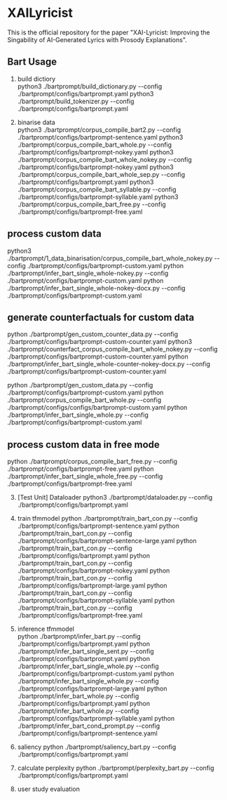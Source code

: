 # XAILyricist
This is the official repository for the paper "XAI-Lyricist: Improving the Singability of AI-Generated Lyrics with Prosody Explanations".

## Bart Usage

1. build dictiory  
python3 ./bartprompt/build_dictionary.py --config ./bartprompt/configs/bartprompt.yaml
python3 ./bartprompt/build_tokenizer.py --config ./bartprompt/configs/bartprompt.yaml

2. binarise data  
python3 ./bartprompt/corpus_compile_bart2.py --config ./bartprompt/configs/bartprompt-sentence.yaml
python3 ./bartprompt/corpus_compile_bart_whole.py --config ./bartprompt/configs/bartprompt-nokey.yaml
python3 ./bartprompt/corpus_compile_bart_whole_nokey.py --config ./bartprompt/configs/bartprompt-nokey.yaml
python3 ./bartprompt/corpus_compile_bart_whole_sep.py --config ./bartprompt/configs/bartprompt.yaml
python3 ./bartprompt/corpus_compile_bart_syllable.py --config ./bartprompt/configs/bartprompt-syllable.yaml
python3 ./bartprompt/corpus_compile_bart_free.py --config ./bartprompt/configs/bartprompt-free.yaml

## process custom data
python3 ./bartprompt/1_data_binarisation/corpus_compile_bart_whole_nokey.py --config ./bartprompt/configs/bartprompt-custom.yaml
python ./bartprompt/infer_bart_single_whole-nokey.py --config ./bartprompt/configs/bartprompt-custom.yaml
python ./bartprompt/infer_bart_single_whole-nokey-docx.py --config ./bartprompt/configs/bartprompt-custom.yaml

## generate counterfactuals for custom data
python ./bartprompt/gen_custom_counter_data.py --config ./bartprompt/configs/bartprompt-custom-counter.yaml
python3 ./bartprompt/counterfact_corpus_compile_bart_whole_nokey.py --config ./bartprompt/configs/bartprompt-custom-counter.yaml
python ./bartprompt/infer_bart_single_whole-counter-nokey-docx.py --config ./bartprompt/configs/bartprompt-custom-counter.yaml

python ./bartprompt/gen_custom_data.py --config ./bartprompt/configs/bartprompt-custom.yaml
python ./bartprompt/corpus_compile_bart_whole.py --config ./bartprompt/configs/configs/bartprompt-custom.yaml
python ./bartprompt/infer_bart_single_whole.py --config ./bartprompt/configs/bartprompt-custom.yaml

## process custom data in free mode
python ./bartprompt/corpus_compile_bart_free.py --config ./bartprompt/configs/bartprompt-free.yaml
python ./bartprompt/infer_bart_single_whole_free.py --config ./bartprompt/configs/bartprompt-free.yaml

  
3. [Test Unit] Dataloader
python3 ./bartprompt/dataloader.py --config ./bartprompt/configs/bartprompt.yaml

4. train tfmmodel 
python ./bartprompt/train_bart_con.py --config ./bartprompt/configs/bartprompt-sentence.yaml
python ./bartprompt/train_bart_con.py --config ./bartprompt/configs/bartprompt-sentence-large.yaml
python ./bartprompt/train_bart_con.py --config ./bartprompt/configs/bartprompt.yaml
python ./bartprompt/train_bart_con.py --config ./bartprompt/configs/bartprompt-nokey.yaml
python ./bartprompt/train_bart_con.py --config ./bartprompt/configs/bartprompt-large.yaml
python ./bartprompt/train_bart_con.py --config ./bartprompt/configs/bartprompt-syllable.yaml
python ./bartprompt/train_bart_con.py --config ./bartprompt/configs/bartprompt-free.yaml

5. inference tfmmodel  
python ./bartprompt/infer_bart.py --config ./bartprompt/configs/bartprompt.yaml
python ./bartprompt/infer_bart_single_sent.py --config ./bartprompt/configs/bartprompt.yaml
python ./bartprompt/infer_bart_single_whole.py --config ./bartprompt/configs/bartprompt-custom.yaml
python ./bartprompt/infer_bart_single_whole.py --config ./bartprompt/configs/bartprompt-large.yaml
python ./bartprompt/infer_bart_whole.py --config ./bartprompt/configs/bartprompt.yaml
python ./bartprompt/infer_bart_whole.py --config ./bartprompt/configs/bartprompt-syllable.yaml
python ./bartprompt/infer_bart_cond_prompt.py --config ./bartprompt/configs/bartprompt-sentence.yaml

6. saliency
python ./bartprompt/saliency_bart.py --config ./bartprompt/configs/bartprompt.yaml

7. calculate perplexity
python ./bartprompt/perplexity_bart.py --config ./bartprompt/configs/bartprompt.yaml

8. user study evaluation